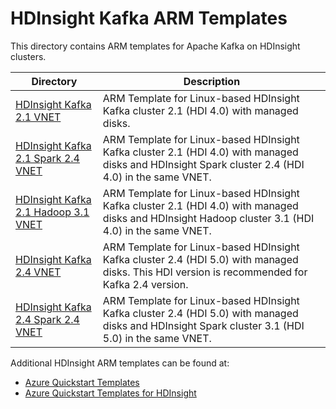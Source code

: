 # HDInsight Kafka ARM Templates

This directory contains ARM templates for Apache Kafka on HDInsight clusters.

| Directory                                                                               | Description                                                                                                                                        |
|-----------------------------------------------------------------------------------------|----------------------------------------------------------------------------------------------------------------------------------------------------|
| [HDInsight Kafka 2.1 VNET](HDInsight4.0/hdinsight-kafka-2.1-vnet)                       | ARM Template for Linux-based HDInsight Kafka cluster 2.1 (HDI 4.0) with managed disks.                                                             |
| [HDInsight Kafka 2.1 Spark 2.4 VNET](HDInsight4.0/hdinsight-kafka-2.1-spark-2.4-vnet)   | ARM Template for Linux-based HDInsight Kafka cluster 2.1 (HDI 4.0) with managed disks and HDInsight Spark cluster 2.4 (HDI 4.0) in the same VNET.  |
| [HDInsight Kafka 2.1 Hadoop 3.1 VNET](HDInsight4.0/hdinsight-kafka-2.1-hadoop-3.1-vnet) | ARM Template for Linux-based HDInsight Kafka cluster 2.1 (HDI 4.0) with managed disks and HDInsight Hadoop cluster 3.1 (HDI 4.0) in the same VNET. |
| [HDInsight Kafka 2.4 VNET](HDInsight5.0/hdinsight-kafka-2.4-vnet)                       | ARM Template for Linux-based HDInsight Kafka cluster 2.4 (HDI 5.0) with managed disks. This HDI version is recommended for Kafka 2.4 version.      |
| [HDInsight Kafka 2.4 Spark 2.4 VNET](HDInsight5.0/hdinsight-kafka-2.4-spark-3.1-vnet)   | ARM Template for Linux-based HDInsight Kafka cluster 2.4 (HDI 5.0) with managed disks and HDInsight Spark cluster 3.1 (HDI 5.0) in the same VNET.  |

Additional HDInsight ARM templates can be found at:
* [Azure Quickstart Templates](https://github.com/Azure/azure-quickstart-templates)
* [Azure Quickstart Templates for HDInsight](https://azure.microsoft.com/en-us/resources/templates/?term=hdinsight)
